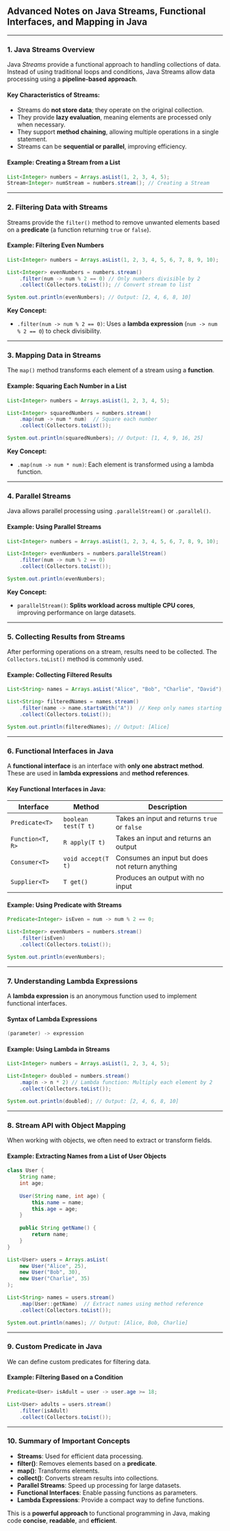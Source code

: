 ## **Advanced Notes on Java Streams, Functional Interfaces, and Mapping in Java**

---

### **1. Java Streams Overview**
Java *Streams* provide a functional approach to handling collections of data. Instead of using traditional loops and conditions, Java Streams allow data processing using a **pipeline-based approach**.

#### **Key Characteristics of Streams:**
- Streams do **not store data**; they operate on the original collection.
- They provide **lazy evaluation**, meaning elements are processed only when necessary.
- They support **method chaining**, allowing multiple operations in a single statement.
- Streams can be **sequential or parallel**, improving efficiency.

#### **Example: Creating a Stream from a List**
```java
List<Integer> numbers = Arrays.asList(1, 2, 3, 4, 5);
Stream<Integer> numStream = numbers.stream(); // Creating a Stream
```

---

### **2. Filtering Data with Streams**
Streams provide the `filter()` method to remove unwanted elements based on a **predicate** (a function returning `true` or `false`).

#### **Example: Filtering Even Numbers**
```java
List<Integer> numbers = Arrays.asList(1, 2, 3, 4, 5, 6, 7, 8, 9, 10);

List<Integer> evenNumbers = numbers.stream()  
    .filter(num -> num % 2 == 0) // Only numbers divisible by 2
    .collect(Collectors.toList()); // Convert stream to list

System.out.println(evenNumbers); // Output: [2, 4, 6, 8, 10]
```

**Key Concept:**
- `.filter(num -> num % 2 == 0)`: Uses a **lambda expression** (`num -> num % 2 == 0`) to check divisibility.

---

### **3. Mapping Data in Streams**
The `map()` method transforms each element of a stream using a **function**.

#### **Example: Squaring Each Number in a List**
```java
List<Integer> numbers = Arrays.asList(1, 2, 3, 4, 5);

List<Integer> squaredNumbers = numbers.stream()  
    .map(num -> num * num)  // Square each number
    .collect(Collectors.toList());

System.out.println(squaredNumbers); // Output: [1, 4, 9, 16, 25]
```

**Key Concept:**
- `.map(num -> num * num)`: Each element is transformed using a lambda function.

---

### **4. Parallel Streams**
Java allows parallel processing using `.parallelStream()` or `.parallel()`.

#### **Example: Using Parallel Streams**
```java
List<Integer> numbers = Arrays.asList(1, 2, 3, 4, 5, 6, 7, 8, 9, 10);

List<Integer> evenNumbers = numbers.parallelStream()  
    .filter(num -> num % 2 == 0) 
    .collect(Collectors.toList());

System.out.println(evenNumbers);
```
**Key Concept:**
- `parallelStream()`: **Splits workload across multiple CPU cores**, improving performance on large datasets.

---

### **5. Collecting Results from Streams**
After performing operations on a stream, results need to be collected. The `Collectors.toList()` method is commonly used.

#### **Example: Collecting Filtered Results**
```java
List<String> names = Arrays.asList("Alice", "Bob", "Charlie", "David");

List<String> filteredNames = names.stream()  
    .filter(name -> name.startsWith("A"))  // Keep only names starting with 'A'
    .collect(Collectors.toList());

System.out.println(filteredNames); // Output: [Alice]
```

---

### **6. Functional Interfaces in Java**
A **functional interface** is an interface with **only one abstract method**. These are used in **lambda expressions** and **method references**.

#### **Key Functional Interfaces in Java:**
| Interface | Method | Description |
|-----------|--------|-------------|
| `Predicate<T>` | `boolean test(T t)` | Takes an input and returns `true` or `false` |
| `Function<T, R>` | `R apply(T t)` | Takes an input and returns an output |
| `Consumer<T>` | `void accept(T t)` | Consumes an input but does not return anything |
| `Supplier<T>` | `T get()` | Produces an output with no input |

#### **Example: Using Predicate with Streams**
```java
Predicate<Integer> isEven = num -> num % 2 == 0;

List<Integer> evenNumbers = numbers.stream()
    .filter(isEven)
    .collect(Collectors.toList());

System.out.println(evenNumbers);
```

---

### **7. Understanding Lambda Expressions**
A **lambda expression** is an anonymous function used to implement functional interfaces.

#### **Syntax of Lambda Expressions**
```java
(parameter) -> expression
```

#### **Example: Using Lambda in Streams**
```java
List<Integer> numbers = Arrays.asList(1, 2, 3, 4, 5);

List<Integer> doubled = numbers.stream()
    .map(n -> n * 2) // Lambda function: Multiply each element by 2
    .collect(Collectors.toList());

System.out.println(doubled); // Output: [2, 4, 6, 8, 10]
```

---

### **8. Stream API with Object Mapping**
When working with objects, we often need to extract or transform fields.

#### **Example: Extracting Names from a List of User Objects**
```java
class User {
    String name;
    int age;
    
    User(String name, int age) {
        this.name = name;
        this.age = age;
    }
    
    public String getName() {
        return name;
    }
}

List<User> users = Arrays.asList(
    new User("Alice", 25),
    new User("Bob", 30),
    new User("Charlie", 35)
);

List<String> names = users.stream()
    .map(User::getName)  // Extract names using method reference
    .collect(Collectors.toList());

System.out.println(names); // Output: [Alice, Bob, Charlie]
```

---

### **9. Custom Predicate in Java**
We can define custom predicates for filtering data.

#### **Example: Filtering Based on a Condition**
```java
Predicate<User> isAdult = user -> user.age >= 18;

List<User> adults = users.stream()
    .filter(isAdult)
    .collect(Collectors.toList());
```

---

### **10. Summary of Important Concepts**
- **Streams**: Used for efficient data processing.
- **filter()**: Removes elements based on a **predicate**.
- **map()**: Transforms elements.
- **collect()**: Converts stream results into collections.
- **Parallel Streams**: Speed up processing for large datasets.
- **Functional Interfaces**: Enable passing functions as parameters.
- **Lambda Expressions**: Provide a compact way to define functions.

This is a **powerful approach** to functional programming in Java, making code **concise**, **readable**, and **efficient**.